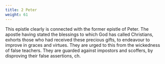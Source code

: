 ```yaml
---
title: 2 Peter
weight: 61
---
```


This epistle clearly is connected with the former epistle of Peter. The apostle having stated the blessings to which God has called Christians, exhorts those who had received these precious gifts, to endeavour to improve in graces and virtues. They are urged to this from the wickedness of false teachers. They are guarded against impostors and scoffers, by disproving their false assertions, ch.
